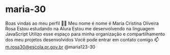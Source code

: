 # maria-30
Boas vindas ao meu perfil 💙💙
Meu nome é nome é Maria Cristina Oliveira Rosa
Estou estudando na Alura
Estou me desenvolvendo na linguagem JavaScript
Utilizo esse espaço para minha organização e compartilhamento dos meu projetos desenvolvidos
Você pode entrar em contato comigo 📫
m.rosa30@escola.pr.gov.br
@maria123-30
